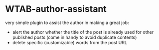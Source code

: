 # WTAB-author-assistant
very simple plugin to assist the author in making a great job:
- alert the author whether the title of the post is already used for other published posts (come in handy to avoid duplicate contents)
- delete specific (customizable) words from the post URL
